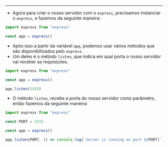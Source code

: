 ___
- Agora para criar o nosso servidor com o `express`, precisamos instanciar o `express`, e fazemos da seguinte maneira:
```ts
import express from "express"

const app = express()
```
- Após isso a partir da variável `app`, podemos usar vários métodos que são disponibilizados pelo `express`.
- Um deles é o método `listen`, que indica em qual porta o nosso servidor vai receber as requisições.
```ts
import express from "express"

const app = express()

app.listen(3333)
```
- O método `listen`, recebe a porta do nosso servidor como parâmetro, então fazemos da seguinte maneira:
```ts
import express from "express"

const PORT = 3333

const app = express()

app.listen(PORT, () => console.log(`Server is running on port ${PORT}`))
```